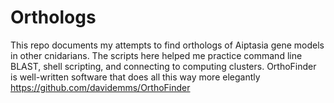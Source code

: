 # Orthologs
This repo documents my attempts to find orthologs of Aiptasia gene models in other cnidarians. 
The scripts here helped me practice command line BLAST, shell scripting, and connecting to computing clusters. 
OrthoFinder is well-written software that does all this way more elegantly https://github.com/davidemms/OrthoFinder
